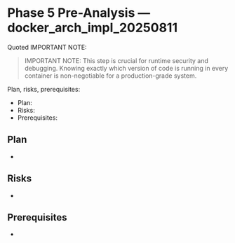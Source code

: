 # Phase 5 Pre-Analysis — docker_arch_impl_20250811

Quoted IMPORTANT NOTE:

> IMPORTANT NOTE: This step is crucial for runtime security and debugging. Knowing exactly which version of code is running in every container is non-negotiable for a production-grade system.

Plan, risks, prerequisites:
- Plan: <outline actions>
- Risks: <enumerate risks>
- Prerequisites: <list prerequisites>

## Plan
- <outline actions>

## Risks
- <enumerate risks>

## Prerequisites
- <list prerequisites>
